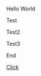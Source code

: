 Hello World

<div id="box">Test</div>

Test2

<div id="boxencore">Test3</div>

End

<a onclick="document.getElementById('user-content-box').innerHTML = 'Abc';" href="javascript:void(0);">Click</a>
